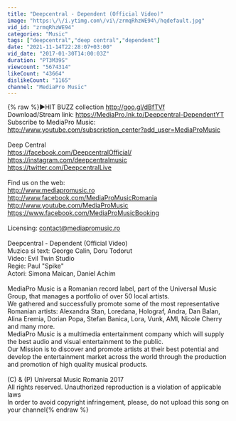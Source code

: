 ```yaml
---
title: "Deepcentral - Dependent (Official Video)"
image: "https:\/\/i.ytimg.com\/vi\/zrmqRhzWE94\/hqdefault.jpg"
vid_id: "zrmqRhzWE94"
categories: "Music"
tags: ["deepcentral","deep central","dependent"]
date: "2021-11-14T22:28:07+03:00"
vid_date: "2017-01-30T14:00:03Z"
duration: "PT3M39S"
viewcount: "5674314"
likeCount: "43664"
dislikeCount: "1165"
channel: "MediaPro Music"
---
```

{% raw %}▶HIT BUZZ collection <a rel="nofollow" target="blank" href="http://goo.gl/dBfTVf">http://goo.gl/dBfTVf</a><br />Download/Stream link: <a rel="nofollow" target="blank" href="https://MediaPro.lnk.to/Deepcentral-DependentYT">https://MediaPro.lnk.to/Deepcentral-DependentYT</a><br />Subscribe to MediaPro Music: <a rel="nofollow" target="blank" href="http://www.youtube.com/subscription_center?add_user=MediaProMusic">http://www.youtube.com/subscription_center?add_user=MediaProMusic</a><br /><br />Deep Central<br /><a rel="nofollow" target="blank" href="https://facebook.com/DeepcentralOfficial/">https://facebook.com/DeepcentralOfficial/</a><br /><a rel="nofollow" target="blank" href="https://instagram.com/deepcentralmusic">https://instagram.com/deepcentralmusic</a><br /><a rel="nofollow" target="blank" href="https://twitter.com/DeepcentralLive">https://twitter.com/DeepcentralLive</a><br /><br />Find us on the web:<br /><a rel="nofollow" target="blank" href="http://www.mediapromusic.ro">http://www.mediapromusic.ro</a><br /><a rel="nofollow" target="blank" href="http://www.facebook.com/MediaProMusicRomania">http://www.facebook.com/MediaProMusicRomania</a><br /><a rel="nofollow" target="blank" href="http://www.youtube.com/MediaProMusic">http://www.youtube.com/MediaProMusic</a><br /><a rel="nofollow" target="blank" href="https://www.facebook.com/MediaProMusicBooking">https://www.facebook.com/MediaProMusicBooking</a><br /><br />Licensing: contact@mediapromusic.ro<br /><br />Deepcentral - Dependent (Official Video)<br />Muzica si text: George Calin, Doru Todorut<br />Video: Evil Twin Studio<br />Regie: Paul &quot;Spike&quot;<br />Actori: Simona Maican, Daniel Achim<br /><br />MediaPro Music is a Romanian record label, part of the Universal Music Group, that manages a portfolio of over 50 local artists. <br />We gathered and successfully promote some of the most representative Romanian artists: Alexandra Stan, Loredana, Holograf, Andra, Dan Balan, Alina Eremia, Dorian Popa, Stefan Banica, Lora, Vunk, AMI, Nicole Cherry and many more.<br />MediaPro Music is a multimedia entertainment company which will supply the best audio and visual entertainment to the public.<br />Our Mission is to discover and promote artists at their best potential and develop the entertainment market across the world through the production and promotion of high quality musical products. <br /><br />(C) &amp; (P) Universal Music Romania 2017<br />All rights reserved. Unauthorized reproduction is a violation of applicable laws<br />In order to avoid copyright infringement, please, do not upload this song on your channel{% endraw %}
